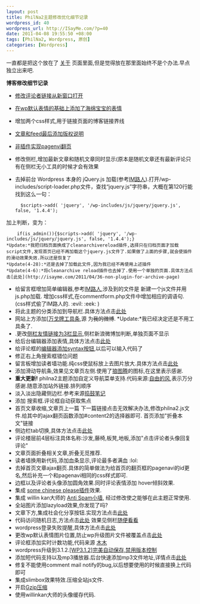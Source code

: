 ```yaml
--- 
layout: post
title: PhilNa2主题修改优化细节记录
wordpress_id: 40
wordpress_url: http://ISayMe.com/?p=40
date: 2011-04-08 19:55:50 +08:00
tags: [PhilNa2, Wordpress, 原创]
categories: [Wordpress]
---
```

一直都是把这个放在了 [关于](http://isayme.com/about) 页面里面,但是觉得放在那里面始终不是个办法.早点独立出来吧.

**博客修改细节记录**

* <a href="http://isayme.com/2011/03/23-new-target-for-commenter-links" target="_blank">修改评论者链接从新窗口打开</a>
* <a href="http://isayme.com/2011/04/24-increase-the-expression-of-wp" target="_blank">在wp默认表情的基础上添加了海绵宝宝的表情</a>
* 增加两个css样式,用于链接页面的博客链接界线
* <a href="http://isayme.com/2011/03/9-wordpresss-feed-output-copyright-information" target="_blank">文章和feed最后添加版权说明</a>
* <a href="http://isayme.com/2011/03/8-non-plug-in-to-achieve-pagenavi-page" target="_blank">非插件实现pagenvi翻页</a>
* 修改侧栏,增加最新文章和随机文章同时显示(原本是随机文章还有最新评论只有在侧栏无小工具的时候才会有效果
* 去掉前台 Wordpress 本身的 jQuery.js 加载(参考<a href="http://imluren.com">IM路人</a>).打开/wp-includes/script-loader.php文件，查找“jquery.js”字符串，大概在第120行能找到这么一句：

        $scripts->add( 'jquery', '/wp-includes/js/jquery/jquery.js', false, '1.4.4');
加上判断，变为：

        if(is_admin()){$scripts->add( 'jquery', '/wp-includes/js/jquery/jquery.js', false, '1.4.4');}
    *Update:*我把归档页面换成了cleanarchivereload插件,选择只在归档页面才加载script文件,发现首页已经不再加载这个jquery.js文件了.如果做了上面的步骤,就会使插件的滑动效果失效.所以还是恢复了  
    *Update(4-28):*还是去掉了加载此文件,因为我已经不再使用上述插件  
    *Update(4-6):*将cleanarchive reload插件也去掉了.使用一个单独的页面.具体方法点击[此处](http://isayme.com/2011/04/36-non-plugin-for-archive-page)
* 给留言框增加简单编辑器,参考[IM路人](http://imluren.com),涉及到的文件是 新建一个js文件并用js.php加载. 增加css样式,在commentform.php文件中增加相应的调语句.(css样式偷了IM路人的.  :evil:  :eek: )
* 将此主题的分类添加到导航栏.具体方法点击[此处](http://isayme.com/2011/04/30-philna2-add-category-to-navigation-menu)
* 网站上方添加[[万戈牌工具条](http://wange.im),源 为<del datetime="2011-04-08T11:52:04+00:00">我的微博</del>.
    *Update:*我已经决定还是不用工具条了.
* .更改[侧栏友情链接为3栏显示](http://isayme.com/2011/04/33-three-column-friends-sidebar),侧栏新浪微博加判断,单独页面不显示
* 给后台编辑器添加表情,具体方法点击[此处](http://isayme.com/2011/04/34-add-expression-to-editor-background)
* 给评论框的[编辑器添加syntax按钮](http://isayme.com/2011/04/35-modify-comment-editor-note),以后可以输入代码了
* 修正右上角搜索框错位问题
* 留言板增加读者墙功能.纯css使鼠标放上去图片放大.具体方法点击[此处](http://isayme.com/2011/04/39-pure-css-on-mouse-larger-picture)
* 添加滑动导航条,效果见文章页左侧.使用了[狼图腾](http://erick.im/)的图标,在这里表示感谢.
* **重大更新!** philna2主题添加自定义导航菜单支持.代码来源:[自由的风](http://loosky.net/),表示万分感谢.随意添加站外链接.排列顺序
* 淡入淡出隐藏侧边栏.参考来源[捣鼓笔记](http://www.dao-gu.com/web/jquery-display-sidebar.html)
* 添加 搜索框.评论框自动获取焦点
* 首页文章收缩,文章页上一篇 下一篇链接点击无效解决办法,修改philna2.js文件.给其中的ajax翻页函数添加#content2的选择器即可.
    首页添加"折叠本文"链接
* 侧边栏tab切换,具体方法点击[此处](http://isayme.com/2011/04/philna2-sidebar-tab-switch/)
* 评论楼层前4层标注具体名称:沙发,藤椅,板凳,地板,添加"点击评论者头像回复评论"
* 文章页面折叠相关文章,折叠无觅推荐.
* 读者墙换用新代码,添加血条显示,评论最多者满血 :lol: 
* 去掉首页文章ajax翻页.具体的简单做法为给首页的翻页框的pagenavi的id更名,然后补充一个和pagenavi相同的css样式即可.
* 边框以及评论者头像添加圆角效果.同时评论表情添加 hover倾斜效果.
* 集成 [some chinese please插件](http://isayme.com/2011/05/code-some-chinese-please/)效果.
* 集成 willin kan大师的 [Anti Spam小墙](http://isayme.com/2011/05/anti-spam-works/), 经过修改使之能够在此主题正常使用.
* 全站图片添加lazyload效果,你发现了吗?
* 文章下方,集成社会化分享按钮.实现方法点击[此处](http://isayme.com/2011/05/code-enable-social-share-tool/)
* 代码访问随机日志,方法点击[此处](http://isayme.com/2011/05/code-for-random-posts/) 效果见侧栏[随便看看](http://isayme.com/?random)
* wordpress登录失败提醒,具体方法点击[此处](http://isayme.com/2011/05/wp-login-failed-notify/)
* 更改wp默认表情图片位置,防止wp升级图片文件被覆盖点击[此处](http://isayme.com/2011/05/change-smilies-dafult-dir/)
* 评论框添加实时计数功能,代码来源 [木木](http://immmmm.com/comments-words-statistics-by-jquery.html)
* wordpress升级到3.1.2.[\[WP3.1.2\]完美自动保存,禁用版本控制](http://isayme.com/2011/05/perfect-autosave-disable-version-control/)
* 添加短代码支持以及mp3播放器.后台快速添加mp3文件地址,详情点击[此处](http://isayme.com/2011/05/backeditor-add-audio-button/)
* 修复不能使用comment mail notify的bug,以后想要使用的时候直接换上代码即可
* 集成slimbox效果特效.压缩全站js文件.
* 开启[Gzip压缩](http://kan.willin.org/?p=1318)
* 使用willinkan大师的头像缓存代码.
